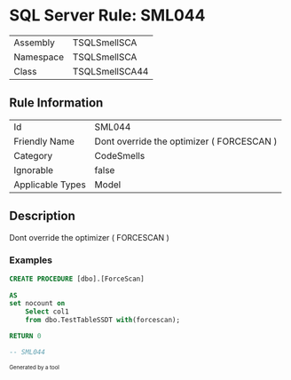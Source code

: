 # SQL Server Rule: SML044
  
|    |    |
|----|----|
| Assembly | TSQLSmellSCA |
| Namespace | TSQLSmellSCA |
| Class | TSQLSmellSCA44 |
  
## Rule Information
  
|    |    |
|----|----|
| Id | SML044 |
| Friendly Name | Dont override the optimizer ( FORCESCAN ) |
| Category | CodeSmells |
| Ignorable | false |
| Applicable Types | Model  |
  
## Description
  
Dont override the optimizer ( FORCESCAN )
  
### Examples
  
```sql
CREATE PROCEDURE [dbo].[ForceScan]
	
AS
set nocount on
	Select col1
	from dbo.TestTableSSDT with(forcescan);

RETURN 0

-- SML044
```
  
<sub><sup>Generated by a tool</sup></sub>
